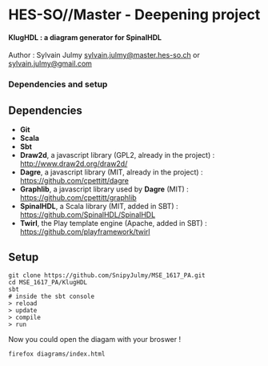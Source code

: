 HES-SO//Master - Deepening project
=====================

#### KlugHDL : a diagram generator for SpinalHDL

Author : Sylvain Julmy <sylvain.julmy@master.hes-so.ch> or <sylvain.julmy@gmail.com>

### Dependencies and setup

## Dependencies
* **Git**
* **Scala**
* **Sbt**
* **Draw2d**, a javascript library (GPL2, already in the project) : <http://www.draw2d.org/draw2d/>
* **Dagre**, a javascript library (MIT, already in the project) : <https://github.com/cpettitt/dagre>
* **Graphlib**, a javascript library used by **Dagre** (MIT) : <https://github.com/cpettitt/graphlib>
* **SpinalHDL**, a Scala library (MIT, added in SBT) : <https://github.com/SpinalHDL/SpinalHDL>
* **Twirl**, the Play template engine (Apache, added in SBT) : <https://github.com/playframework/twirl>


## Setup
```
git clone https://github.com/SnipyJulmy/MSE_1617_PA.git
cd MSE_1617_PA/KlugHDL
sbt
# inside the sbt console
> reload
> update
> compile
> run
```

Now you could open the diagam with your broswer !

```
firefox diagrams/index.html
```

